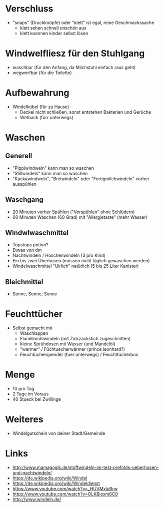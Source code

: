 # Verschluss

* "snaps" (Druckknöpfe) oder "klett" ist egal, reine Geschmackssache
    * klett sehen schnell unschön aus
    * klett koennen kinder selbst lösen

# Windwelfliesz für den Stuhlgang

* waschbar (für den Anfang, da Milchstuhl einfach raus geht)
* wegwerfbar (für die Toilette)

# Aufbewahrung

* Windelkübel (für zu Hause)
    * Deckel nicht schließen, sonst entstehen Bakterien und Gerüche
    * Wetback (fürr unterwegs)

# Waschen

## Generell

* "Pippiwindweln" kann man so waschen
* "Stillwindeln" kann man so waschen
* "Kackawindweln", "Breiwindeln" oder "Fertigmilchwindeln" vorher ausspühlen

## Waschgang

* 20 Minuten vorher Spühlen ("Vorspühlen" ohne Schlüdern)
* 60 Minuten Waschen (60 Grad) mit "Allergietaste" (mehr Wasser)

## Windwlwaschmittel

* Topstops potion?
* Etwas von dm
* Nachtwindeln / Höschenwindeln (3 pro Kind)
* Ein bis zwei Überhosen (müssen nicht täglich gewaschen werden)
* Windelwaschmittel "Ulrlich" natürlich (5 bis 25 Liter Kanister)

## Bleichmittel

* Sonne, Sonne, Sonne

# Feuchttücher

* Selbst gemacht mit
    * Waschlappen
    * Flanellmohlwindeln (mit Zickzackstich zugeschnitten)
    * kleine Sprühdosen mit Wasser (und Mandelöl)
    * "warmer" / Füchtuecherwärmer (prince leonhard?)
    * Feuchtücherspender (fuer unterwegs) / Feuchttücherbox

# Menge

* 10 pro Tag
* 2 Tage im Voraus
* 40 Stueck bei Zwillinge

# Weiteres

* Windelgutschein von deiner Stadt/Gemeinde

# Links

* http://www.mamagogik.de/stoffwindeln-im-test-prefolds-ueberhosen-und-nachtwindeln/
* https://de.wikipedia.org/wiki/Windel
* https://de.wikipedia.org/wiki/Windeldienst
* https://www.youtube.com/watch?v=_HUVMxluRrw
* https://www.youtube.com/watch?v=OLKBioxm6C0
* http://www.windeln.de/
